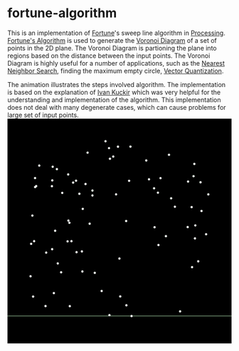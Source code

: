 # fortune-algorithm
This is an implementation of [Fortune](http://ect.bell-labs.com/who/sjf/)'s sweep line algorithm in [Processing](https://processing.org/). [Fortune's Algorithm](https://en.wikipedia.org/wiki/Fortune%27s_algorithm) is used to generate the [Voronoi Diagram](https://en.wikipedia.org/wiki/Voronoi_diagram) of a set of points in the 2D plane. The Voronoi Diagram is partioning the plane into regions based on the distance between the input points. The Voronoi Diagram is highly useful for a number of applications, such as the [Nearest Neighbor Search](https://en.wikipedia.org/wiki/Nearest_neighbor_search), finding the maximum empty circle, [Vector Quantization](https://en.wikipedia.org/wiki/Vector_quantization).

The animation illustrates the steps involved algorithm. The implementation is based on the explanation of [Ivan Kuckir](http://blog.ivank.net/fortunes-algorithm-and-implementation.html) which was very helpful for the understanding and implementation of the algorithm. This implementation does not deal with many degenerate cases, which can cause problems for large set of input points.
![Animation](FortuneAlgorithm/animation.gif)
